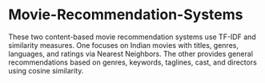 # Movie-Recommendation-Systems
These two content-based movie recommendation systems use TF-IDF and similarity measures. One focuses on Indian movies with titles, genres, languages, and ratings via Nearest Neighbors. The other provides general recommendations based on genres, keywords, taglines, cast, and directors using cosine similarity.
